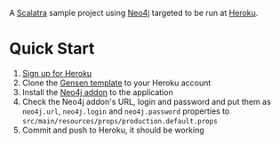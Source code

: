 A [Scalatra](http://www.scalatra.org/) sample project using [Neo4j](http://neo4j.org/) targeted to be run at [Heroku](http://www.heroku.com/).

# Quick Start

1. [Sign up for Heroku](https://api.heroku.com/signup)
1. Clone the [Gensen template](http://gensen.herokuapp.com/install/21) to your Heroku account
1. Install the [Neo4j addon](https://addons.heroku.com/neo4j) to the application
1. Check the Neo4j addon's URL, login and password and put them as `neo4j.url`, `neo4j.login` and `neo4j.password` properties to `src/main/resources/props/production.default.props`
1. Commit and push to Heroku, it should be working

